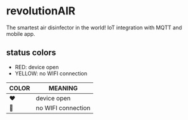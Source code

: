 # revolutionAIR

The smartest air disinfector in the world! IoT integration with MQTT and mobile app.

## status colors

* RED: device open
* YELLOW: no WIFI connection

COLOR           |   MEANING
-------------   |   -------------
:heart:    |   device open
:yellow_heart:  |   no WIFI connection
